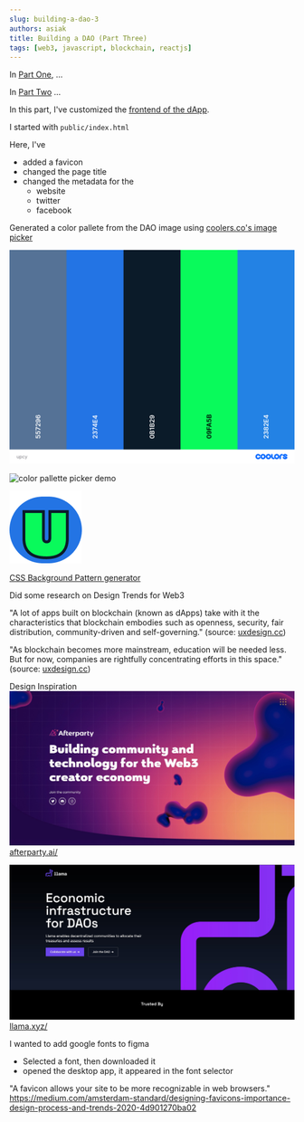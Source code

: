 ```yaml
---
slug: building-a-dao-3
authors: asiak
title: Building a DAO (Part Three)
tags: [web3, javascript, blockchain, reactjs]
---
```


In [Part One](/blog/2022-06-26-building-a-dao/index.md), ...

In [Part Two](/blog/2022-06-29-building-a-dao-with-javascript-2/index.md) ... 

In this part, I've customized the [frontend of the dApp](https://upcy-dao.vercel.app/). 

I started with `public/index.html`

Here, I've 
- added a favicon
- changed the page title 
- changed the metadata for the
    - website 
    - twitter
    - facebook

Generated a color pallete from the DAO image using [coolers.co's image picker](https://coolors.co/image-picker) 

![pallette](./upcy.png)

![color pallette picker demo](./color-pallete-picker.gif)

![favicon](./favicon.png)

[CSS Background Pattern generator](https://www.magicpattern.design/tools/css-backgrounds)

Did some research on Design Trends for Web3

"A lot of apps built on blockchain (known as dApps) take with it the characteristics that blockchain embodies such as openness, security, fair distribution, community-driven and self-governing." (source: [uxdesign.cc](https://uxdesign.cc/designing-for-web-3-0-53ea939ac66))

"As blockchain becomes more mainstream, education will be needed less. But for now, companies are rightfully concentrating efforts in this space."
(source: [uxdesign.cc](https://uxdesign.cc/designing-for-web-3-0-53ea939ac66))

Design Inspiration
![afterparty design](./afterparty-design%402x.jpg)
[afterparty.ai/](https://afterparty.ai/)

![llama design](./llama-design%402x.jpg)
[llama.xyz/](https://llama.xyz/)


I wanted to add google fonts to figma
- Selected a font, then downloaded it 
- opened the desktop app, it appeared in the font selector   


"A favicon allows your site to be more recognizable in web browsers."
https://medium.com/amsterdam-standard/designing-favicons-importance-design-process-and-trends-2020-4d901270ba02
